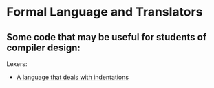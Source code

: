 # Formal Language and Translators

## Some code that may be useful for students of compiler design:

Lexers:

- [A language that deals with indentations](https://github.com/andreluisms/lft/blob/main/identlng/ident_lex.py)
